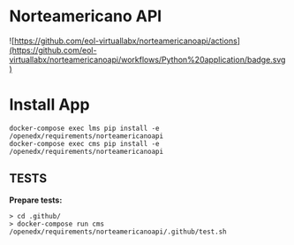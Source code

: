 # Norteamericano API
![https://github.com/eol-virtuallabx/norteamericanoapi/actions](https://github.com/eol-virtuallabx/norteamericanoapi/workflows/Python%20application/badge.svg)

# Install App

    docker-compose exec lms pip install -e /openedx/requirements/norteamericanoapi
    docker-compose exec cms pip install -e /openedx/requirements/norteamericanoapi

## TESTS
**Prepare tests:**

    > cd .github/
    > docker-compose run cms /openedx/requirements/norteamericanoapi/.github/test.sh
